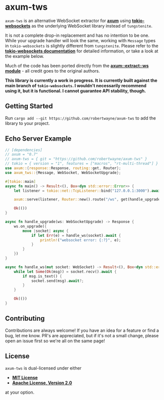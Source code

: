 # axum-tws

`axum-tws` is an alternative WebSocket extractor for
__[axum](https://github.com/tokio-rs/axum)__ using
__[tokio-websockets](https://github.com/Gelbpunkt/tokio-websockets/)__ as the
underlying WebSocket library instead of `tungstenite`.

It is not a complete drop-in replacement and has no intention to be one. While
your upgrade handler will look the same, working with `Message` types in
`tokio-websockets` is slightly different from `tungstenite`. Please refer to the
__[tokio-websockets
documentation](https://docs.rs/tokio-websockets/latest/tokio_websockets/)__ for
detailed information, or take a look at the example below.

Much of the code has been ported directly from the __[axum::extract::ws
module](https://docs.rs/axum/latest/axum/extract/ws/index.html)__ - all credit
goes to the original authors.

__This library is currently a work in progress. It is currently built against
the main branch of `tokio-websockets`. I wouldn't necessarily recommend using
it, but it is functional. I cannot guarantee API stability, though.__

## Getting Started

Run `cargo add --git https://github.com/robertwayne/axum-tws` to add the library
to your project.

## Echo Server Example

```rust
// [dependencies]
// axum = "0.7"
// axum-tws = { git = "https://github.com/robertwayne/axum-tws" }
// tokio = { version = "1", features = ["macros", "rt-multi-thread"] }
use axum::{response::Response, routing::get, Router};
use axum_tws::{Message, WebSocket, WebSocketUpgrade};

#[tokio::main]
async fn main() -> Result<(), Box<dyn std::error::Error>> {
    let listener = tokio::net::TcpListener::bind("127.0.0.1:3000").await?;

    axum::serve(listener, Router::new().route("/ws", get(handle_upgrade))).await?;

    Ok(())
}

async fn handle_upgrade(ws: WebSocketUpgrade) -> Response {
    ws.on_upgrade({
        move |socket| async {
            if let Err(e) = handle_ws(socket).await {
                println!("websocket error: {:?}", e);
            }
        }
    })
}

async fn handle_ws(mut socket: WebSocket) -> Result<(), Box<dyn std::error::Error>> {
    while let Some(Ok(msg)) = socket.recv().await {
        if msg.is_text() {
            socket.send(msg).await?;
        }
    }

    Ok(())
}
```

## Contributing

Contributions are always welcome! If you have an idea for a feature or find a
bug, let me know. PR's are appreciated, but if it's not a small change, please
open an issue first so we're all on the same page!

## License

`axum-tws` is dual-licensed under either

- **[MIT License](/LICENSE-MIT)**
- **[Apache License, Version 2.0](/LICENSE-APACHE)**

at your option.
